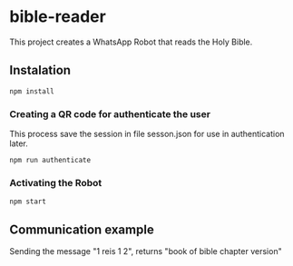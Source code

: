# bible-reader

This project creates a WhatsApp Robot that reads the Holy Bible.

## Instalation 

```npm install```

### Creating a QR code for authenticate the user

This process save the session in file sesson.json for use in authentication later.

```npm run authenticate```

### Activating the Robot
```npm start```

## Communication example

  Sending the message "1 reis 1 2", returns "book of bible chapter version"

